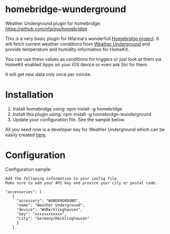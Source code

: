 # homebridge-wunderground
Weather Underground plugin for homebridge: https://github.com/nfarina/homebridge

This is a very basic plugin for Nfarina's wonderfull [Homebridge project](https://github.com/nfarina/homebridge). It will fetch current weather conditions from [Weather Underground](http://wunderground.com) and provide temperature and humidity information for HomeKit.

You can use these values as conditions for triggers or just look at them via HomeKit enabled Apps on your iOS device or even ask Siri for them.

It will get new data only once per minute.

# Installation

1. Install homebridge using: npm install -g homebridge
2. Install this plugin using: npm install -g homebridge-wunderground
3. Update your configuration file. See the sample below.

All you need now is a developer key for Weather Underground which can be easily created [here](http://www.wunderground.com/weather/api/).

# Configuration

Configuration sample:

 ```
Add the following information to your config file.
Make sure to add your API key and provice your city or postal code.

"accessories": [
    {
      "accessory": "WUNDERGROUND",
      "name": "Weather Underground",
      "device": "WURecklinghausen",
      "key": "xxxxxxxxxxxx",
      "city": "Germany/Recklinghausen"
      }
    ]
```
